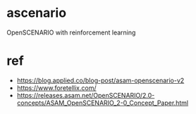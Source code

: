 # ascenario
OpenSCENARIO with reinforcement learning

# ref
- https://blog.applied.co/blog-post/asam-openscenario-v2
- https://www.foretellix.com/
- https://releases.asam.net/OpenSCENARIO/2.0-concepts/ASAM_OpenSCENARIO_2-0_Concept_Paper.html
